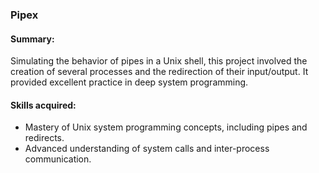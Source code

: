 ### Pipex
#### Summary: 
Simulating the behavior of pipes in a Unix shell, this project involved the creation of several processes and the redirection of their input/output. It provided excellent practice in deep system programming.
#### Skills acquired:
* Mastery of Unix system programming concepts, including pipes and redirects.
* Advanced understanding of system calls and inter-process communication.
